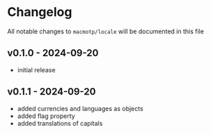 # Changelog

All notable changes to `macmotp/locale` will be documented in this file

## v0.1.0 - 2024-09-20

- initial release

## v0.1.1 - 2024-09-20

- added currencies and languages as objects
- added flag property
- added translations of capitals
